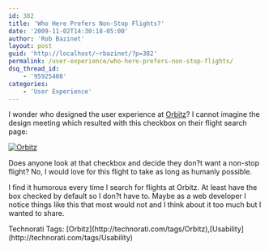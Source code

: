 ```yaml
---
id: 382
title: 'Who Here Prefers Non-Stop Flights?'
date: '2009-11-02T14:30:18-05:00'
author: 'Rob Bazinet'
layout: post
guid: 'http://localhost/~rbazinet/?p=382'
permalink: /user-experience/who-here-prefers-non-stop-flights/
dsq_thread_id:
    - '95925408'
categories:
    - 'User Experience'
---
```


I wonder who designed the user experience at [Orbitz](http://www.orbitz.com/)? I cannot imagine the design meeting which resulted with this checkbox on their flight search page:

[![Orbitz](http://accidentaltechnologist.com/files/media/image/WindowsLiveWriter/WhoHerePrefersNonStopFlights_CAE2/Orbitz_thumb.png "Orbitz")](http://accidentaltechnologist.com/files/media/image/WindowsLiveWriter/WhoHerePrefersNonStopFlights_CAE2/Orbitz_2.png)

Does anyone look at that checkbox and decide they don?t want a non-stop flight? No, I would love for this flight to take as long as humanly possible.

I find it humorous every time I search for flights at Orbitz. At least have the box checked by default so I don?t have to. Maybe as a web developer I notice things like this that most would not and I think about it too much but I wanted to share.

<div class="wlWriterEditableSmartContent" id="scid:0767317B-992E-4b12-91E0-4F059A8CECA8:a5537800-4900-42fa-944d-38dad2cfb696" style="padding-bottom: 0px; margin: 0px; padding-left: 0px; padding-right: 0px; display: inline; float: none; padding-top: 0px">Technorati Tags: [Orbitz](http://technorati.com/tags/Orbitz),[Usability](http://technorati.com/tags/Usability)</div>